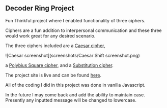 ## Decoder Ring Project

Fun Thinkful project where I enabled functionality of three ciphers. 

Ciphers are a fun addition to interpersonal communication and these three would work great for any desired scenario.

The three ciphers included are a [Caesar cipher](https://en.wikipedia.org/wiki/Caesar_cipher),

![Caesar screenshot](screenshots/Caesar Shift screenshot.png)

a [Polybius Square cipher](https://en.wikipedia.org/wiki/Polybius_square), and a [Substitution cipher](https://en.wikipedia.org/wiki/Substitution_cipher).

The project site is live and can be found [here](https://developerkaleb.github.io/Decoder_Ring_Project/).

All of the coding I did in this project was done in vanilla Javascript.

In the future I may come back and add the ability to maintain case. Presently any inputted message will be changed to lowercase.
